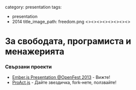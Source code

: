 category: presentation
tags:
  - presentation
  - 2014
title_image_path: freedom.png
<><><><><><><><>

# За свободата, програмиста и менажерията

### Свързани проекти
 * [Ember.js Presentation @OpenFest 2013](https://www.youtube.com/watch?v=NFucKn6ONUM) - Вижте!
 * [ProAct.js](http://proactjs.github.io/) - Дайте звездичка, fork-нете, ползвайте!
